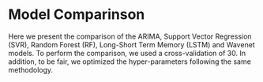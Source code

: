 # Model Comparinson

Here we present the comparison of the ARIMA, Support Vector Regression (SVR), Random Forest (RF), Long-Short Term Memory (LSTM) and Wavenet models. To perform the comparison, we used a cross-validation of 30. In addition, to be fair, we optimized the hyper-parameters following the same methodology.
